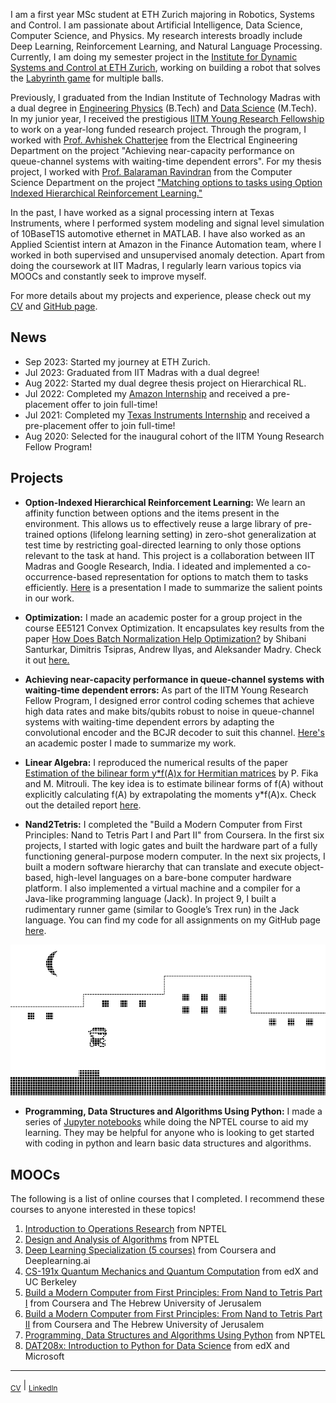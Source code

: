 
I am a first year MSc student at ETH Zurich majoring in Robotics, Systems and Control. I am passionate about Artificial Intelligence, Data Science, Computer Science, and Physics. My research interests broadly include Deep Learning, Reinforcement Learning, and Natural Language Processing. Currently, I am doing my semester project in the [Institute for Dynamic Systems and Control at ETH Zurich](https://idsc.ethz.ch/), working on building a robot that solves the [Labyrinth game](https://en.wikipedia.org/wiki/Labyrinth_(marble_game)) for multiple balls.

Previously, I graduated from the Indian Institute of Technology Madras with a dual degree in [Engineering Physics](https://physics.iitm.ac.in/program/3) (B.Tech) and [Data Science](https://ioe.iitm.ac.in/program/data-science/) (M.Tech). In my junior year, I received the prestigious [IITM Young Research Fellowship](https://yrf.iitm.ac.in/) to work on a year-long funded research project. Through the program, I worked with [Prof. Avhishek Chatterjee](https://sites.google.com/site/avhishek1984/) from the Electrical Engineering Department on the project "Achieving near-capacity performance on queue-channel systems with waiting-time dependent errors". For my thesis project, I worked with [Prof. Balaraman Ravindran](http://www.cse.iitm.ac.in/~ravi/) from the Computer Science Department on the project ["Matching options to tasks using Option Indexed Hierarchical Reinforcement Learning."](https://dl.acm.org/doi/abs/10.5555/3545946.3599025)

In the past, I have worked as a signal processing intern at Texas Instruments, where I performed system modeling and signal level simulation of 10BaseT1S automotive ethernet in MATLAB. I have also worked as an Applied Scientist intern at Amazon in the Finance Automation team, where I worked in both supervised and unsupervised anomaly detection. Apart from doing the coursework at IIT Madras, I regularly learn various topics via MOOCs and constantly seek to improve myself. 

For more details about my projects and experience, please check out my [CV](Aniruddha_CV.pdf) and [GitHub page](https://github.com/s-aniruddha).


## News

* Sep 2023: Started my journey at ETH Zurich.
* Jul 2023: Graduated from IIT Madras with a dual degree!
* Aug 2022: Started my dual degree thesis project on Hierarchical RL.
* Jul 2022: Completed my [Amazon Internship](amazon_internship_letter.pdf) and received a pre-placement offer to join full-time!
* Jul 2021: Completed my [Texas Instruments Internship](TI_Internship_letter.pdf) and received a pre-placement offer to join full-time!
* Aug 2020: Selected for the inaugural cohort of the IITM Young Research Fellow Program!

## Projects

* **Option-Indexed Hierarchical Reinforcement Learning:** We learn an affinity function between options and the items present in the environment. This allows us to effectively reuse a large library of pre-trained options (lifelong learning setting) in zero-shot generalization at test time by restricting goal-directed learning to only those options relevant to the task at hand. This project is a collaboration between IIT Madras and Google Research, India. 
I ideated and implemented a co-occurrence-based representation for options to match them to tasks efficiently. [Here](https://github.com/s-aniruddha/Option-Indexed-Hierarchical-RL) is a presentation I made to summarize the salient points in our work.

* **Optimization:**  I made an academic poster for a group project in the course EE5121 Convex Optimization. It encapsulates key results from the paper [How Does Batch Normalization Help Optimization?](https://papers.nips.cc/paper/2018/hash/905056c1ac1dad141560467e0a99e1cf-Abstract.html) by Shibani Santurkar, Dimitris Tsipras, Andrew Ilyas, and Aleksander Madry. Check it out [here.](https://github.com/s-aniruddha/EE5121-Optimization-Project)

* **Achieving near-capacity performance in queue-channel systems with waiting-time dependent errors:** As part of the IITM Young Research Fellow Program, I designed error control coding schemes that achieve high data rates and make bits/qubits robust to noise in queue-channel systems with waiting-time dependent errors by adapting the convolutional encoder and the BCJR decoder to suit this channel. [Here's](https://github.com/s-aniruddha/Young-Research-Fellow) an academic poster I made to summarize my work.

* **Linear Algebra:** I reproduced the numerical results of the paper [Estimation of the bilinear form y\*f(A)x for Hermitian matrices](https://www.sciencedirect.com/science/article/pii/S002437951500511X)
by P. Fika and M. Mitrouli. The key idea is to estimate bilinear forms of f(A) without explicitly calculating f(A) by extrapolating the moments y\*f(A)x. Check out the detailed report [here](https://github.com/s-aniruddha/EE5120-Linear-Algebra-Project).

* **Nand2Tetris:** I completed the "Build a Modern Computer from First Principles: Nand to Tetris Part I and Part II" from Coursera. In the first six projects, I started with logic gates and built the hardware part of a fully functioning general-purpose modern computer. In the next six projects, I built a modern software hierarchy that can translate and execute object-based, high-level languages on a bare-bone computer hardware platform. I also implemented a virtual machine and a compiler for a Java-like programming language (Jack). In project 9, I built a rudimentary runner game (similar to Google’s Trex run) in the Jack language. You can find my code for all assignments on my GitHub page [here](https://github.com/s-aniruddha/nand2tetris).

![Screenshot](Screenshot.png)

* **Programming, Data Structures and Algorithms Using Python:** I made a series of [Jupyter notebooks](https://github.com/s-aniruddha/Programming-Data-Structures-and-Algorithms-Using-Python-NPTEL) while doing the NPTEL course to aid my learning. They may be helpful for anyone who is looking to get started with coding in python and learn basic data structures and algorithms.



## MOOCs

The following is a list of online courses that I completed. I recommend these courses to anyone interested in these topics!

1. [Introduction to Operations Research](https://archive.nptel.ac.in/noc/Ecertificate/?q=NPTEL22MG30S4446292602079149) from NPTEL
2. [Design and Analysis of Algorithms](https://archive.nptel.ac.in/noc/Ecertificate/?q=NPTEL22CS27S43314749NPTEL2201036605) from NPTEL
3. [Deep Learning Specialization (5 courses)](https://www.coursera.org/account/accomplishments/specialization/certificate/NH6VGFBMAQPP) from Coursera and Deeplearning.ai
4. [CS-191x Quantum Mechanics and Quantum Computation](https://courses.edx.org/certificates/02497e362b344c0e8fe65c86959f256f) from edX and UC Berkeley
5. [Build a Modern Computer from First Principles: From Nand to Tetris Part I](https://www.coursera.org/account/accomplishments/certificate/C6P34Z5ZXWJN) from Coursera and The Hebrew University of Jerusalem
6. [Build a Modern Computer from First Principles: From Nand to Tetris Part II](https://www.coursera.org/account/accomplishments/certificate/RRUU4BYAR8MV) from Coursera and The Hebrew University of Jerusalem
7. [Programming, Data Structures and Algorithms Using Python](https://archive.nptel.ac.in/noc/Ecertificate/?q=NPTEL19CS40S21183254191131470) from NPTEL
8. [DAT208x: Introduction to Python for Data Science](https://courses.edx.org/certificates/c2247d8b606042ab914b75d4891499c4) from edX and Microsoft


--------------------------------------------------------------------------------------------------------------------------
<sub>[CV](Aniruddha_CV.pdf)</sub> | <sub>[LinkedIn](https://www.linkedin.com/in/aniruddha-sundararajan/)</sub> 


